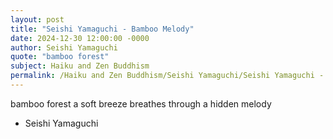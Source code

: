 ```yaml
---
layout: post
title: "Seishi Yamaguchi - Bamboo Melody"
date: 2024-12-30 12:00:00 -0000
author: Seishi Yamaguchi
quote: "bamboo forest"
subject: Haiku and Zen Buddhism
permalink: /Haiku and Zen Buddhism/Seishi Yamaguchi/Seishi Yamaguchi - Bamboo Melody
---
```


bamboo forest
a soft breeze breathes through
a hidden melody

- Seishi Yamaguchi
